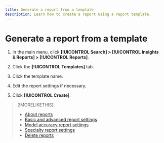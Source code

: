 ```yaml
---
title: Generate a report from a template
description: Learn how to create a report using a report template.
---
```

# Generate a report from a template

1. In the main menu, click **[!UICONTROL Search] > [!UICONTROL Insights & Reports] > [!UICONTROL Reports]**.

1. Click the **[!UICONTROL Templates]** tab.

1. Click the template name.

1. Edit the report settings if necessary.

1. Click **[!UICONTROL Create]**.

>[!MORELIKETHIS]
>
>* [About reports](/help/search-social-commerce/reports/report-about.md)
>* [Basic and advanced report settings](/help/search-social-commerce/reports/management/basic-advanced/basic-advanced-report-settings.md)
>* [Model accuracy report settings](/help/search-social-commerce/reports/management/model-accuracy/model-accuracy-report-settings.md)
>* [Specialty report settings](/help/search-social-commerce/reports/management/specialty/specialty-report-settings.md)
>* [Delete reports](/help/search-social-commerce/reports/management/report-delete.md)
